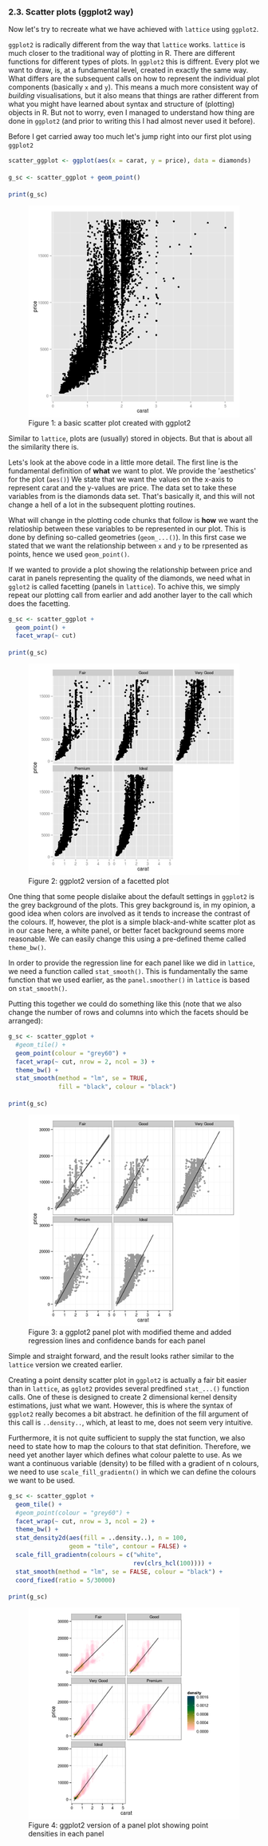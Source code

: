 

### 2.3. Scatter plots (ggplot2 way)

Now let's try to recreate what we have achieved with ```lattice``` using ```ggplot2```.

```ggplot2``` is radically different from the way that ```lattice``` works. ```lattice``` is much closer to the traditional way of plotting in R. There are different functions for different types of plots. In ```ggplot2``` this is diffrent. Every plot we want to draw, is, at a fundamental level, created in exactly the same way. What differs are the subsequent calls on how to represent the individual plot components (basically ```x``` and ```y```). This means a much more consistent way of *building* visualisations, but it also means that things are rather different from what you might have learned about syntax and structure of (plotting) objects in R. But not to worry, even I managed to understand how thing are done in ```ggplot2``` (and prior to writing this I had almost never used it before).

Before I get carried away too much let's jump right into our first plot using ```ggplot2```


```r
scatter_ggplot <- ggplot(aes(x = carat, y = price), data = diamonds)

g_sc <- scatter_ggplot + geom_point()

print(g_sc)
```

<figure><img src="../../book_figures/gg scat.png"><figcaption>Figure 1: a basic scatter plot created with ggplot2</figcaption></figure>

Similar to ```lattice```, plots are (usually) stored in objects. But that is about all the similarity there is.

Lets's look at the above code in a little more detail. The first line is the fundamental definition of **what** we want to plot. We provide the 'aesthetics' for the plot (```aes()```) We state that we want the values on the x-axis to represent carat and the y-values are price. The data set to take these variables from is the diamonds data set. That's basically it, and this will not change a hell of a lot in the subsequent plotting routines.

What will change in the plotting code chunks that follow is **how** we want the relatioship between these variables to be represented in our plot. This is done by defining so-called geometries (```geom_...()```). In this first case we stated that we want the relationship between ```x``` and ```y``` to be rpresented as points, hence we used ```geom_point()```.

If we wanted to provide a plot showing the relationship between price and carat in panels representing the quality of the diamonds, we need what in ```gglot2``` is called facetting (panels in ```lattice```). To achive this, we simply repeat our plotting call from earlier and add another layer to the call which does the facetting.


```r
g_sc <- scatter_ggplot + 
  geom_point() +
  facet_wrap(~ cut)

print(g_sc)
```

<figure><img src="../../book_figures/gg facet scat.png"><figcaption>Figure 2: ggplot2 version of a facetted plot</figcaption></figure>

One thing that some people dislaike about the default settings in ```ggplot2``` is the grey background of the plots. This grey background is, in my opinion, a good idea when colors are involved as it tends to increase the contrast of the colours. If, however, the plot is a simple black-and-white scatter plot as in our case here, a white panel, or better facet background seems more reasonable. We can easily change this using a pre-defined theme called ```theme_bw()```.

In order to provide the regression line for each panel like we did in ```lattice```, we need a function called ```stat_smooth()```. This is fundamentally the same function that we used earlier, as the ```panel.smoother()``` in ```lattice``` is based on ```stat_smooth()```.

Putting this together we could do something like this (note that we also change the number of rows and columns into which the facets should be arranged):


```r
g_sc <- scatter_ggplot + 
  #geom_tile() +
  geom_point(colour = "grey60") +
  facet_wrap(~ cut, nrow = 2, ncol = 3) +
  theme_bw() +
  stat_smooth(method = "lm", se = TRUE, 
              fill = "black", colour = "black")

print(g_sc)
```

<figure><img src="../../book_figures/gg facet smooth scat.png"><figcaption>Figure 3: a ggplot2 panel plot with modified theme and added regression lines and confidence bands for each panel</figcaption></figure>

Simple and straight forward, and the result looks rather similar to the ```lattice``` version we created earlier.

Creating a point density scatter plot in ```ggplot2``` is actually a fair bit easier than in ```lattice```, as ```gglot2``` provides several predfined ```stat_...()``` function calls. One of these is designed to create 2 dimensional kernel density estimations, just what we want. However, this is where the syntax of ```ggplot2``` really becomes a bit abstract. he definition of the fill argument of this call is ```..density..```, which, at least to me, does not seem very intuitive. 

Furthermore, it is not quite sufficient to supply the stat function, we also need to state how to map the colours to that stat definition. Therefore, we need yet another layer which defines what colour palette to use. As we want a continuous variable (density) to be filled with a gradient of n colours, we need to use ```scale_fill_gradientn()``` in which we can define the colours we want to be used.


```r
g_sc <- scatter_ggplot + 
  geom_tile() +
  #geom_point(colour = "grey60") +
  facet_wrap(~ cut, nrow = 3, ncol = 2) +
  theme_bw() +
  stat_density2d(aes(fill = ..density..), n = 100,
                 geom = "tile", contour = FALSE) +
  scale_fill_gradientn(colours = c("white",
                                   rev(clrs_hcl(100)))) +
  stat_smooth(method = "lm", se = FALSE, colour = "black") +
  coord_fixed(ratio = 5/30000)

print(g_sc)
```

<figure><img src="../../book_figures/gg dens scat.png"><figcaption>Figure 4: ggplot2 version of a panel plot showing point densities in each panel</figcaption></figure>
